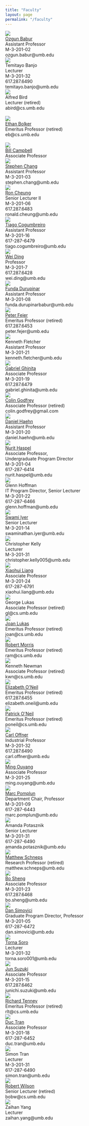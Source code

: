 ```yaml
---
title: "Faculty"
layout: page
permalink: "/faculty"
---
```


<div class="person">
  <img src="/WEB/images/people/ozgun_babur.jpg"><br>
  <a href="https://www.cs.umb.edu/~ozgun" target=_blank>Ozgun Babur</a><br>
  Assistant Professor<br>
  M-3-201-02<br>
  ozgun.babur@umb.edu
  
</div>
<div class="person">
  <img src="/WEB/images/people/No_Photo_Available.jpg"><br>
  Temitayo Banjo<br>
  Lecturer<br>
  M-3-201-32<br>
  617.287.6490<br>
  temitayo.banjo@umb.edu
</div>
<div class="person">
  <img src="/WEB/images/people/Alfred_Bird.jpg"><br>
  Alfred Bird<br>
  Lecturer (retired)<br>
  abird@cs.umb.edu<br><br>
  
  
</div>
<div class="person">
  <img src="/WEB/images/people/Ethan_Bolker.jpg"><br>
  <a href="http://www.cs.umb.edu/~eb" target=_blank>Ethan Bolker</a><br>
  Emeritus Professor (retired)<br>
  eb@cs.umb.edu<br><br>
  
  
</div>
<div class="person">
  <img src="/WEB/images/people/Bill_Campbell.jpg"><br>
  <a href="	http://www.cs.umb.edu/~wrc" target=_blank>Bill Campbell</a><br>
  Associate Professor<br>
  
  
  
</div>
<div class="person">
  <img src="/WEB/images/people/stephen_chang.jpg"><br>
  <a href="https://www.cs.umb.edu/~stchang/" target=_blank>Stephen Chang</a><br>
  Assistant Professor<br>
  M-3-201-03<br>
  stephen.chang@umb.edu
  
</div>
<div class="person">
  <img src="/WEB/images/people/Ron_Cheung.jpg"><br>
  <a href="http://www.cs.umb.edu/~cheungr" target=_blank>Ron Cheung</a><br>
  Senior Lecturer II<br>
  M-3-201-06<br>
  617.287.6483<br>
  ronald.cheung@umb.edu
</div>
<div class="person">
  <img src="/WEB/images/people/Tiago_Cogumbreiro.jpg"><br>
  <a href="https://cogumbreiro.github.io/" target=_blank>Tiago Cogumbreiro</a><br>
  Assistant Professor<br>
  M-3-201-16<br>
  617-287-6479<br>
  tiago.cogumbreiro@umb.edu
</div>
<div class="person">
  <img src="/WEB/images/people/Wei_Ding.jpg"><br>
  <a href="	http://www.cs.umb.edu/~ding" target=_blank>Wei Ding</a><br>
  Professor<br>
  M-3-201-7<br>
  617.287.6428<br>
  wei.ding@umb.edu
</div>
<div class="person">
  <img src="/WEB/images/people/Funda_Durupinar.jpg"><br>
  <a href="http://www.cs.umb.edu/~fundad" target=_blank>Funda Durupinar</a><br>
  Assistant Professor<br>
  M-3-201-08<br>
  funda.durupinarbabur@umb.edu
</div>
<div class="person">
  <img src="/WEB/images/people/Peter_Fejer.jpg"><br>
  <a href="http://www.cs.umb.edu/~fejer" target=_blank>Peter Fejer</a><br>
  Emeritus Professor (retired)<br>
  617.287.6453<br>
  peter.fejer@umb.edu<br>
</div>
<div class="person">
  <img src="/WEB/images/people/Kenneth_K_Fletcher.jpg"><br>
  Kenneth Fletcher<br>
  Assistant Professor<br>
  M-3-201-21<br>
  kenneth.fletcher@umb.edu
</div>
<div class="person">
  <img src="/WEB/images/people/Gabriel_Ghinita.jpg"><br>
  <a href="http://www.cs.umb.edu/~gghinita/" target=_blank>Gabriel Ghinita</a><br>
  Associate Professor<br>
  M-3-201-19<br>
  617.287.6479<br>
  gabriel.ghinita@umb.edu
</div>
<div class="person">
  <img src="/WEB/images/people/Colin_Godgrey.jpg"><br>
  <a href="	http://www.cs.umb.edu/~cgodfrey" target=_blank>Colin Godfrey</a><br>
  Associate Professor (retired)<br>
  colin.godfrey@gmail.com
</div>
<div class="person">
  <img src="/WEB/images/people/Daniel_Haehn.jpg"><br>
  <a href="http://www.cs.umb.edu/~haehn" target=_blank>Daniel Haehn</a><br>
  Assistant Professor<br>
  M-3-201-20<br>
  daniel.haehn@umb.edu<br>
</div>
<div class="person">
  <img src="/WEB/images/people/Nurit_Haspel.jpg"><br>
  <a href="http://www.cs.umb.edu/~nurith" target=_blank>Nurit Haspel</a><br>
  Associate Professor,<br>
  Undergraduate Program Director<br>
  M-3-201-04<br>
  617-287-6414<br>
  nurit.haspel@umb.edu
</div>
<div class="person">
  <img src="/WEB/images/people/Glenn_Hoffman.jpg"><br>
  Glenn Hoffman<br>
  IT Program Director, Senior Lecturer<br>
  M-3-201-22<br>
  617-287-6466<br>
  glenn.hoffman@umb.edu
</div>
<div class="person">
  <img src="/WEB/images/people/swami.jpg"><br>
  <a href="http://www.cs.umb.edu/~siyer" target=_blank>Swami Iyer</a><br>
  Senior Lecturer<br>
  M-3-201-14<br>
  swaminathan.iyer@umb.edu
</div>
<div class="person">
  <img src="/WEB/images/people/No_Photo_Available.jpg"><br>
  Christopher Kelly<br>
  Lecturer<br>
  M-3-201-31<br>
  christopher.kelly005@umb.edu<br>
</div>
<div class="person">
  <img src="/WEB/images/people/Xiaohui_Liang.jpg"><br>
  <a href="http://www.faculty.umb.edu/xiaohui.liang" target=_blank>Xiaohui Liang</a><br>
  Associate Professor<br>
  M-3-201-24<br>
  617-287-6791<br>
  xiaohui.liang@umb.edu
</div>
<div class="person">
  <img src="/WEB/images/people/No_Photo_Available.jpg"><br>
  George Lukas<br>
  Associate Professor (retired)<br>
  gl@cs.umb.edu
</div>
<div class="person">
  <img src="/WEB/images/people/Joan_Lukas.jpg"><br>
  <a href="http://www.cs.umb.edu/~joan" target=_blank>Joan Lukas</a><br>
  Emeritus Professor (retired)<br>
  joan@cs.umb.edu
</div>
<div class="person">
  <img src="/WEB/images/people/Robert_Morris.jpg"><br>
  <a href="http://www.cs.umb.edu/~ram" target=_blank>Robert Morris</a><br>
  Emeritus Professor (retired)<br>
  ram@cs.umb.edu<br>
</div>
<div class="person">
  <img src="/WEB/images/people/No_Photo_Available.jpg"><br>
  Kenneth Newman<br>
  Associate Professor (retired)<br>
  kwn@cs.umb.edu
</div>
<div class="person">
  <img src="/WEB/images/people/Elizabeth_ONeil.jpg"><br>
  <a href="http://www.cs.umb.edu/~eoneil" target=_blank>Elizabeth O'Neil</a><br>
  Emeritus Professor (retired)<br>
  617.287.6455<br>
  elizabeth.oneil@umb.edu
</div>
<div class="person">
  <img src="/WEB/images/people/Patrick_ONeil.jpg"><br>
  <a href="http://www.cs.umb.edu/~poneil" target=_blank>Patrick O'Neil</a><br>
  Emeritus Professor (retired)<br>
  poneil@cs.umb.edu
</div>
<div class="person">
  <img src="/WEB/images/people/Carl_Offner.jpg"><br>
  <a href="http://www.cs.umb.edu/~offner/" target=_blank>Carl Offner</a><br>
  Industrial Professor<br>
  M-3-201-32<br>
  617.287.6490<br>
  carl.offner@umb.edu
</div>
<div class="person">
  <img src="/WEB/images/people/Ming_Ouyang.jpg"><br>
  <a href="	http://www.cs.umb.edu/~ming/" target=_blank>Ming Ouyang</a><br>
  Associate Professor<br>
  M-3-201-25<br>
  ming.ouyang@umb.edu
</div>
<div class="person">
  <img src="/WEB/images/people/Marc_Pomplun.jpg"><br>
  <a href="http://www.cs.umb.edu/~marc" target=_blank>Marc Pomplun</a><br>
  Department Chair, Professor<br>
  M-3-201-09<br>
  617-287-6443<br>
  marc.pomplun@umb.edu
</div>
<div class="person">
  <img src="/WEB/images/people/amanda_potasznik.jpg"><br>
  Amanda Potasznik<br>
  Senior Lecturer<br>
  M-3-201-31<br>
  617-287-6490<br>
  amanda.potasznik@umb.edu
</div>
<div class="person">
  <img src="/WEB/images/people/Matthew_Schneps.jpg"><br>
  <a href="http://www.cfa.harvard.edu/dyslexia/LVL/" target=_blank>Matthew Schneps</a><br>
  Research Professor (retired)<br>
  matthew.schneps@umb.edu
</div>
<div class="person">
  <img src="/WEB/images/people/Bo_Sheng.jpg"><br>
  <a href="http://www.cs.umb.edu/~shengbo" target=_blank>Bo Sheng</a><br>
  Associate Professor<br>
  M-3-201-23<br>
  617.287.6468<br>
  bo.sheng@umb.edu
</div>
<div class="person">
  <img src="/WEB/images/people/Dan_Simovici.jpg"><br>
  <a href="http://www.cs.umb.edu/~dsim" target=_blank>Dan Simovici</a><br>
  Graduate Program Director, Professor<br>
  M-3-201-05<br>
  617-287-6472<br>
  dan.simovici@umb.edu
</div>
<div class="person">
  <img src="/WEB/images/people/Torna_Omar_Soro.jpg"><br>
  <a href="https://www.cs.umb.edu/~tsoro/" target=_blank>Torna Soro</a><br>
  Lecturer<br>
  M-3-201-32<br>
  torna.soro001@umb.edu
</div>
<div class="person">
  <img src="/WEB/images/people/Jun_Suzuki.jpg"><br>
  <a href="http://www.cs.umb.edu/~jxs" target=_blank>Jun Suzuki</a><br>
  Associate Professor<br>
  M-3-201-15<br>
  617.287.6462<br>
  junichi.suzuki@umb.edu
</div>
<div class="person">
  <img src="/WEB/images/people/Richard_Tenney.jpg"><br>
  <a href="http://www.cs.umb.edu/~rlt" target=_blank>Richard Tenney</a><br>
  Emeritus Professor (retired)<br>
  rlt@cs.umb.edu
</div>
<div class="person">
  <img src="/WEB/images/people/Duc_Tran.jpg"><br>
  <a href="http://www.cs.umb.edu/~duc" target=_blank>Duc Tran</a><br>
  Associate Professor<br>
  M-3-201-18<br>
  617-287-6452<br>
  duc.tran@umb.edu
</div>
<div class="person">
  <img src="/WEB/images/people/No_Photo_Available.jpg"><br>
  Simon Tran<br>
  Lecturer<br>
  M-3-201-31<br>
  617-287-6490<br>
  simon.tran@umb.edu
</div>
<div class="person">
  <img src="/WEB/images/people/Robert_Wilson.jpg"><br>
  <a href="	http://www.cs.umb.edu/~bobw" target=_blank>Robert Wilson</a><br>
  Senior Lecturer (retired)<br>
  bobw@cs.umb.edu
</div>
<div class="person">
  <img src="/WEB/images/people/No_Photo_Available.jpg"><br>
  Zaihan Yang<br>
  Lecturer<br>
  zaihan.yang@umb.edu
</div>



<!-- 
<table>
  <tr>
    <td>
      <img src="/WEB/images/people/ozgun_babur.jpg"><br>
      <a href="https://www.cs.umb.edu/people/Ozgun_Babur/" target=_blank>Ozgun Babur</a><br>
      Assistant Professor<br>
      M-3-201-11<br>
      ozgun.babur@umb.edu
    </td>
    <td>
      <img src="/WEB/images/people/No_Photo_Available.jpg"><br>
      <a href="https://www.cs.umb.edu/people/Temitayo_Banjo/" target=_blank>Temitayo Banjo</a><br>
      Lecturer<br>
      M-3-201-32<br>
      617.287.6490<br>
      temitayo.banjo@umb.edu
    </td>
    <td>
      <img src="/WEB/images/people/Alfred_Bird.jpg"><br>
      <a href="https://www.cs.umb.edu/people/Alfred_Bird/" target=_blank>Alfred Bird</a><br>
      Lecturer (retired)<br>
      abird@cs.umb.edu
    </td>
    <td>
      <img src="/WEB/images/people/Ethan_Bolker.jpg"><br>
      <a href="https://www.cs.umb.edu/people/Ethan_Bolker/" target=_blank>Ethan Bolker</a><br>
      Emeritus Professor (retired)<br>
      eb@cs.umb.edu
    </td>
  </tr>
  <tr>
    <td>
      <img src="/WEB/images/people/Bill_Campbell.jpg"><br>
      <a href="https://www.cs.umb.edu/people/Bill_Campbell/" target=_blank>Bill Campbell</a><br>
      Associate Professor<br>
    </td>
    <td>
      <img src="/WEB/images/people/stephen_chang.jpg"><br>
      <a href="https://www.cs.umb.edu/people/Stephen_Chang/" target=_blank>Stephen Chang</a><br>
      Assistant Professor<br>
      M-3-201-03<br>
      stephen.chang@umb.edu
    </td>
    <td>
      <img src="/WEB/images/people/Ron_Cheung.jpg"><br>
      <a href="https://www.cs.umb.edu/people/Ron_Cheung/" target=_blank>Ron Cheung</a><br>
      Senior Lecturer II<br>
      M-3-201-06<br>
      617.287.6483<br>
      ronald.cheung@umb.edu
    </td>
    <td>
      <img src="/WEB/images/people/Tiago_Cogumbreiro.jpg"><br>
      <a href="https://www.cs.umb.edu/people/Tiago_Cogumbreiro/" target=_blank>Tiago Cogumbreiro</a><br>
      Assistant Professor<br>
      M-3-201-16<br>
      617-287-6479<br>
      tiago.cogumbreiro@umb.edu
    </td>
  </tr>
  <tr>
    <td>
      <img src="/WEB/images/people/Wei_Ding.jpg"><br>
      <a href="https://www.cs.umb.edu/people/Wei_Ding/" target=_blank>Wei Ding</a><br>
      Professor<br>
      M-3-201-7<br>
      617.287.6428<br>
      wei.ding@umb.edu
    </td>
    <td>
      <img src="/WEB/images/people/Funda_Durupinar.jpg"><br>
      <a href="https://www.cs.umb.edu/people/Funda_Durupinar/" target=_blank>Funda Durupinar</a><br>
      Assistant Professor<br>
      M-3-201-08<br>
      funda.durupinarbabur@umb.edu
    </td>
    <td>
      <img src="/WEB/images/people/Peter_Fejer.jpg"><br>
      <a href="https://www.cs.umb.edu/people/Peter_Fejer/" target=_blank>Peter Fejer</a><br>
      Emeritus Professor (retired)<br>
      617.287.6453<br>
      peter.fejer@umb.edu<br>
    </td>
    <td>C
      <img src="/WEB/images/people/Kenneth_K_Fletcher.jpg"><br>
      <a href="https://www.cs.umb.edu/people/Kenneth_Fletcher/" target=_blank>Kenneth Fletcher</a><br>
      Assistant Professor<br>
      M-3-201-21<br>
      kenneth.fletcher@umb.edu
    </td>
  </tr>
  <tr>
    <td>
      <img src="/WEB/images/people/Gabriel_Ghinita.jpg"><br>
      <a href="https://www.cs.umb.edu/people/Gabriel_Ghinita/" target=_blank>Gabriel Ghinita</a><br>
      Associate Professor<br>
      M-3-201-19<br>
      617.287.6479<br>
      gabriel.ghinita@umb.edu
    </td>
    <td>
      <img src="/WEB/images/people/Colin_Godgrey.jpg"><br>
      <a href="https://www.cs.umb.edu/people/Colin_Godfrey/" target=_blank>Colin Godfrey</a><br>
      Associate Professor (retired)<br>
      colin.godfrey@gmail.com
    </td>
    <td>
      <img src="/WEB/images/people/Daniel_Haehn.jpg"><br>
      <a href="https://www.cs.umb.edu/people/Daniel_Haehn/" target=_blank>Daniel Haehn</a><br>
      Assistant Professor<br>
      M-3-201-20<br>
      daniel.haehn@umb.edu<br>
    </td>
    <td>
      <img src="/WEB/images/people/Nurit_Haspel.jpg"><br>
      <a href="https://www.cs.umb.edu/people/Nurit_Haspel/" target=_blank>Nurit Haspel</a><br>
      Associate Professor,<br>
      Undergraduate Program Director<br>
      M-3-201-04<br>
      617-287-6414<br>
      nurit.haspel@umb.edu
    </td>
  </tr>
  <tr>
    <td>
      <img src="/WEB/images/people/Glenn_Hoffman.jpg"><br>
      <a href="https://www.cs.umb.edu/people/Glenn_Hoffman/" target=_blank>Glenn Hoffman</a><br>
      IT Program Director, Senior Lecturer<br>
      M-3-201-22<br>
      617-287-6466<br>
      glenn.hoffman@umb.edu
    </td>
    <td>
      <img src="/WEB/images/people/swami.jpg"><br>
      <a href="https://www.cs.umb.edu/people/Swami_Iyer/" target=_blank>Swami Iyer</a><br>
      Senior Lecturer<br>
      M-3-201-14<br>
      swaminathan.iyer@umb.edu
    </td>
    <td>
      <img src="/WEB/images/people/No_Photo_Available.jpg"><br>
      <a href="https://www.cs.umb.edu/people/Christopher_Kelly/" target=_blank>Christopher Kelly</a><br>
      Lecturer<br>
      M-3-201-31<br>
      christopher.kelly005@umb.edu<br>
    </td>
    <td>
      <img src="/WEB/images/people/Xiaohui_Liang.jpg"><br>
      <a href="https://www.cs.umb.edu/people/Xiaohui_Liang/" target=_blank>Xiaohui Liang</a><br>
      Associate Professor<br>
      M-3-201-24<br>
      617-287-6791<br>
      xiaohui.liang@umb.edu
    </td>
  </tr>
  <tr>
    <td>
      <img src="/WEB/images/people/No_Photo_Available.jpg"><br>
      <a href="https://www.cs.umb.edu/people/George_Lukas/" target=_blank>George Lukas</a><br>
      Associate Professor (retired)<br>
      gl@cs.umb.edu
    </td>
    <td>
      <img src="/WEB/images/people/Joan_Lukas.jpg"><br>
      <a href="https://www.cs.umb.edu/people/Joan_Lukas/" target=_blank>Joan Lukas</a><br>
      Emeritus Professor (retired)<br>
      joan@cs.umb.edu
    </td>
    <td>
      <img src="/WEB/images/people/Robert_Morris.jpg"><br>
      <a href="https://www.cs.umb.edu/people/Robert_Morris/" target=_blank>Robert Morris</a><br>
      Emeritus Professor (retired)<br>
      ram@cs.umb.edu<br>
    </td>
    <td>
      <img src="/WEB/images/people/No_Photo_Available.jpg"><br>
      <a href="https://www.cs.umb.edu/people/Kenneth_Newman/" target=_blank>Kenneth Newman</a><br>
      Associate Professor (retired)<br>
      kwn@cs.umb.edu
    </td>
  </tr>
  <tr>
    <td>
      <img src="/WEB/images/people/Elizabeth_ONeil.jpg"><br>
      <a href="https://www.cs.umb.edu/people/Elizabeth_O'Neil/" target=_blank>Elizabeth O'Neil</a><br>
      Emeritus Professor (retired)<br>
      617.287.6455<br>
      elizabeth.oneil@umb.edu
    </td>
    <td>
      <img src="/WEB/images/people/Patrick_ONeil.jpg"><br>
      <a href="https://www.cs.umb.edu/people/Patrick_O'Neil/" target=_blank>Patrick O'Neil</a><br>
      Emeritus Professor (retired)<br>
      poneil@cs.umb.edu
    </td>
    <td>
      <img src="/WEB/images/people/Carl_Offner.jpg"><br>
      <a href="https://www.cs.umb.edu/people/Carl_Offner/" target=_blank>Carl Offner</a><br>
      Industrial Professor<br>
      M-3-201-32<br>
      617.287.6490<br>
      carl.offner@umb.edu
    </td>
    <td>
      <img src="/WEB/images/people/Ming_Ouyang.jpg"><br>
      <a href="https://www.cs.umb.edu/people/Ming_Ouyang/" target=_blank>Ming Ouyang</a><br>
      Associate Professor<br>
      M-3-201-25<br>
      ming.ouyang@umb.edu
    </td>
  </tr>
  <tr>
    <td>
      <img src="/WEB/images/people/Marc_Pomplun.jpg"><br>
      <a href="https://www.cs.umb.edu/people/Marc_Pomplun/" target=_blank>Marc Pomplun</a><br>
      Department Chair, Professor<br>
      M-3-201-09<br>
      617-287-6443<br>
      marc.pomplun@umb.edu
    </td>
    <td>
      <img src="/WEB/images/people/amanda_potasznik.jpg"><br>
      <a href="https://www.cs.umb.edu/people/Amanda_Potasznik/" target=_blank>Amanda Potasznik</a><br>
      Senior Lecturer<br>
      M-3-201-31<br>
      617-287-6490<br>
      amanda.potasznik@umb.edu
    </td>
    <td>
      <img src="/WEB/images/people/Matthew_Schneps.jpg"><br>
      <a href="https://www.cs.umb.edu/people/Matthew_Schneps/" target=_blank>Matthew Schneps</a><br>
      Research Professor (retired)<br>
      matthew.schneps@umb.edu
    </td>
    <td>
      <img src="/WEB/images/people/Bo_Sheng.jpg"><br>
      <a href="https://www.cs.umb.edu/people/Bo_Sheng/" target=_blank>Bo Sheng</a><br>
      Associate Professor<br>
      M-3-201-23<br>
      617.287.6468<br>
      bo.sheng@umb.edu
    </td>
  </tr>
  <tr>
    <td>
      <img src="/WEB/images/people/Dan_Simovici.jpg"><br>
      <a href="https://www.cs.umb.edu/people/Dan_Simovici/" target=_blank>Dan Simovici</a><br>
      Graduate Program Director, Professor<br>
      M-3-201-05<br>
      617-287-6472<br>
      dan.simovici@umb.edu
    </td>
    <td>
      <img src="/WEB/images/people/Torna_Omar_Soro.jpg"><br>
      <a href="https://www.cs.umb.edu/people/Torna_Soro/" target=_blank>Torna Soro</a><br>
      Lecturer<br>
      M-3-201-32<br>
      torna.soro001@umb.edu
    </td>
    <td>
      <img src="/WEB/images/people/Jun_Suzuki.jpg"><br>
      <a href="https://www.cs.umb.edu/people/Jun_Suzuki/" target=_blank>Jun Suzuki</a><br>
      Associate Professor<br>
      M-3-201-15<br>
      617.287.6462<br>
      junichi.suzuki@umb.edu
    </td>
    <td>
      <img src="/WEB/images/people/Richard_Tenney.jpg"><br>
      <a href="https://www.cs.umb.edu/people/Richard_Tenney/" target=_blank>Richard Tenney</a><br>
      Emeritus Professor (retired)<br>
      rlt@cs.umb.edu
    </td>
  </tr>
  <tr>
    <td>
      <img src="/WEB/images/people/Duc_Tran.jpg"><br>
      <a href="https://www.cs.umb.edu/people/Duc_Tran/" target=_blank>Duc Tran</a><br>
      Associate Professor<br>
      M-3-201-18<br>
      617-287-6452<br>
      duc.tran@umb.edu
    </td>
    <td>
      <img src="/WEB/images/people/No_Photo_Available.jpg"><br>
      <a href="https://www.cs.umb.edu/people/Simon_Tran/" target=_blank>Simon Tran</a><br>
      Lecturer<br>
      M-3-201-31<br>
      617-287-6490<br>
      simon.tran@umb.edu
    </td>
    <td>
      <img src="/WEB/images/people/Robert_Wilson.jpg"><br>
      <a href="https://www.cs.umb.edu/people/Robert_Wilson/" target=_blank>Robert Wilson</a><br>
      Senior Lecturer (retired)<br>
      bobw@cs.umb.edu
    </td>
    <td>
      <img src="/WEB/images/people/No_Photo_Available.jpg"><br>
      <a href="https://www.cs.umb.edu/people/Zaihan_Yang/" target=_blank>Zaihan Yang</a><br>
      Lecturer<br>
      zaihan.yang@umb.edu
    </td>
  </tr>
</table>
 -->
